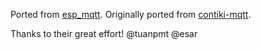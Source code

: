 Ported from [esp_mqtt](https://github.com/tuanpmt/esp_mqtt).
Originally ported from [contiki-mqtt](https://github.com/esar/contiki-mqtt).

Thanks to their great effort! @tuanpmt @esar
